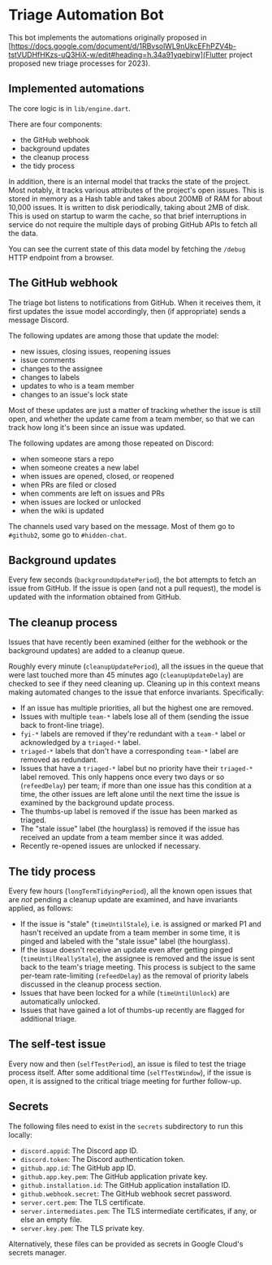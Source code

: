 # Triage Automation Bot

This bot implements the automations originally proposed in
[https://docs.google.com/document/d/1RBvsolWL9nUkcEFhPZV4b-tstVUDHfHKzs-uQ3HiX-w/edit#heading=h.34a91yqebirw](Flutter
project proposed new triage processes for 2023).

## Implemented automations

The core logic is in `lib/engine.dart`.

There are four components:

- the GitHub webhook
- background updates
- the cleanup process
- the tidy process

In addition, there is an internal model that tracks the state of the
project. Most notably, it tracks various attributes of the project's
open issues. This is stored in memory as a Hash table and takes about
200MB of RAM for about 10,000 issues. It is written to disk
periodically, taking about 2MB of disk. This is used on startup to
warm the cache, so that brief interruptions in service do not require
the multiple days of probing GitHub APIs to fetch all the data.

You can see the current state of this data model by fetching the
`/debug` HTTP endpoint from a browser.

## The GitHub webhook

The triage bot listens to notifications from GitHub. When it receives
them, it first updates the issue model accordingly, then (if
appropriate) sends a message Discord.

The following updates are among those that update the model:

 - new issues, closing issues, reopening issues
 - issue comments
 - changes to the assignee
 - changes to labels
 - updates to who is a team member
 - changes to an issue's lock state

Most of these updates are just a matter of tracking whether the issue
is still open, and whether the update came from a team member, so that
we can track how long it's been since an issue was updated.

The following updates are among those repeated on Discord:

 - when someone stars a repo
 - when someone creates a new label
 - when issues are opened, closed, or reopened
 - when PRs are filed or closed
 - when comments are left on issues and PRs
 - when issues are locked or unlocked
 - when the wiki is updated

The channels used vary based on the message. Most of them go to
`#github2`, some go to `#hidden-chat`.

## Background updates

Every few seconds (`backgroundUpdatePeriod`), the bot attempts to
fetch an issue from GitHub. If the issue is open (and not a pull
request), the model is updated with the information obtained from
GitHub.

## The cleanup process

Issues that have recently been examined (either for the webhook or the
background updates) are added to a cleanup queue.

Roughly every minute (`cleanupUpdatePeriod`), all the issues in the
queue that were last touched more than 45 minutes ago
(`cleanupUpdateDelay`) are checked to see if they need cleaning up.
Cleaning up in this context means making automated changes to the
issue that enforce invariants. Specifically:

 - If an issue has multiple priorities, all but the highest one are
   removed.
 - Issues with multiple `team-*` labels lose all of them (sending the
   issue back to front-line triage).
 - `fyi-*` labels are removed if they're redundant with a `team-*`
   label or acknowledged by a `triaged-*` label.
 - `triaged-*` labels that don't have a corresponding `team-*` label
   are removed as redundant.
 - Issues that have a `triaged-*` label but no priority have their
   `triaged-*` label removed. This only happens once every two days or
   so (`refeedDelay`) per team; if more than one issue has this
   condition at a time, the other issues are left alone until the next
   time the issue is examined by the background update process.
 - The thumbs-up label is removed if the issue has been marked as
   triaged.
 - The "stale issue" label (the hourglass) is removed if the issue has
   received an update from a team member since it was added.
 - Recently re-opened issues are unlocked if necessary.

## The tidy process

Every few hours (`longTermTidyingPeriod`), all the known open issues
that are _not_ pending a cleanup update are examined, and have
invariants applied, as follows:

 - If the issue is "stale" (`timeUntilStale`), i.e. is assigned or
   marked P1 and hasn't received an update from a team member in some
   time, it is pinged and labeled with the "stale issue" label (the
   hourglass).
 - If the issue doesn't receive an update even after getting pinged
   (`timeUntilReallyStale`), the assignee is removed and the issue is
   sent back to the team's triage meeting. This process is subject to
   the same per-team rate-limiting (`refeedDelay`) as the removal of
   priority labels discussed in the cleanup process section.
 - Issues that have been locked for a while (`timeUntilUnlock`) are
   automatically unlocked.
 - Issues that have gained a lot of thumbs-up recently are flagged for
   additional triage.

## The self-test issue

Every now and then (`selfTestPeriod`), an issue is filed to test the
triage process itself. After some additional time (`selfTestWindow`),
if the issue is open, it is assigned to the critical triage meeting
for further follow-up.

## Secrets

The following files need to exist in the `secrets` subdirectory to run
this locally:

* `discord.appid`: The Discord app ID.
* `discord.token`: The Discord authentication token.
* `github.app.id`: The GitHub app ID.
* `github.app.key.pem`: The GitHub application private key.
* `github.installation.id`: The GitHub application installation ID.
* `github.webhook.secret`: The GitHub webhook secret password.
* `server.cert.pem`: The TLS certificate.
* `server.intermediates.pem`: The TLS intermediate certificates, if
  any, or else an empty file.
* `server.key.pem`: The TLS private key.

Alternatively, these files can be provided as secrets in Google
Cloud's secrets manager.
